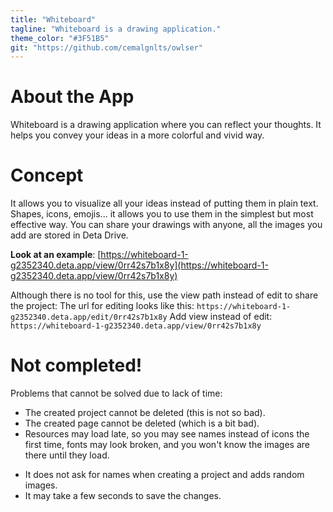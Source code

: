 ```yaml
---
title: "Whiteboard"
tagline: "Whiteboard is a drawing application."
theme_color: "#3F51B5"
git: "https://github.com/cemalgnlts/owlser"
---
```


# About the App

Whiteboard is a drawing application where you can reflect your thoughts. It helps you convey your ideas in a more colorful and vivid way.

# Concept

It allows you to visualize all your ideas instead of putting them in plain text. Shapes, icons, emojis... it allows you to use them in the simplest but most effective way. You can share your drawings with anyone, all the images you add are stored in Deta Drive.

**Look at an example**: [https://whiteboard-1-g2352340.deta.app/view/0rr42s7b1x8y](https://whiteboard-1-g2352340.deta.app/view/0rr42s7b1x8y)

Although there is no tool for this, use the view path instead of edit to share the project:
The url for editing looks like this: `https://whiteboard-1-g2352340.deta.app/edit/0rr42s7b1x8y`
Add view instead of edit: `https://whiteboard-1-g2352340.deta.app/view/0rr42s7b1x8y`

# Not completed!

Problems that cannot be solved due to lack of time:

- The created project cannot be deleted (this is not so bad).
- The created page cannot be deleted (which is a bit bad).
- Resources may load late, so you may see names instead of icons the first time, fonts may look broken, and you won't know the images are there until they load.
* It does not ask for names when creating a project and adds random images.
* It may take a few seconds to save the changes.
